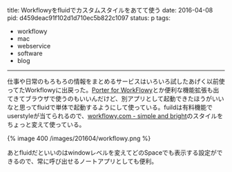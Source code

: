 title: Workflowyをfluidでカスタムスタイルをあてて使う
date: 2016-04-08
pid: d459deac91f102d1d710ec5b822c1097
status: p
tags:
- workflowy
- mac
- webservice
- software
- blog
---

仕事や日常のもろもろの情報をまとめるサービスはいろいろ試したあげく以前使ってたWorkflowyに出戻った。[Porter for WorkFlowy][1]とか便利な機能拡張も出てきてブラウザで使うのもいいんだけど、別アプリとして起動できたほうがいいなと思ってfluidで単体で起動するようにして使っている。fuildは有料機能でuserstyleが当てられるので、[workflowy.com - simple and bright][2]のスタイルをちょっと変えて使っている。

{% image 400 /images/201604/workflowy.png %}

あとfluidだといいのはwindowレベルを変えてどのSpaceでも表示する設定ができるので、常に呼び出せるノートアプリとしても便利。

[1]:	http://namaraii.com/porter-for-workflowy
[2]:	https://userstyles.org/styles/103816/workflowy-com-simple-and-bright
